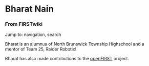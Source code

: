 # Bharat Nain

### From FIRSTwiki

Jump to: navigation, search

Bharat is an alumnus of North Brunswick Township Highschool and a mentor of
Team 25, Raider Robotix!

Bharat has also made contributions to the [openFIRST](OpenFIRST
"OpenFIRST" ) project.

